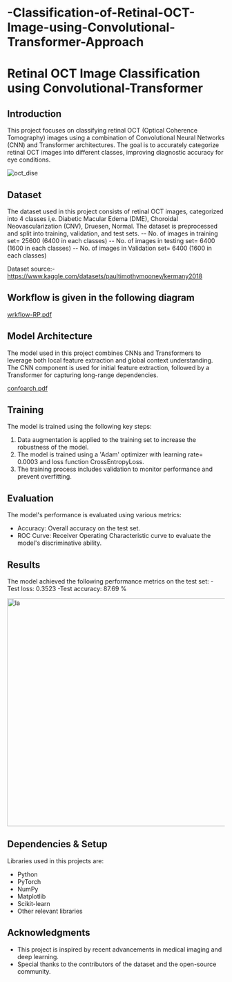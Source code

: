 # -Classification-of-Retinal-OCT-Image-using-Convolutional-Transformer-Approach


# Retinal OCT Image Classification using Convolutional-Transformer




## Introduction
This project focuses on classifying retinal OCT (Optical Coherence Tomography) images using a combination of Convolutional Neural Networks (CNN) and Transformer architectures. The goal is to accurately categorize retinal OCT images into different classes, improving diagnostic accuracy for eye conditions.


![oct_dise](https://github.com/user-attachments/assets/4cd9c9fc-1b83-4eb5-9282-4310a7d355e8)


## Dataset
The dataset used in this project consists of retinal OCT images, categorized into 4 classes i,e. Diabetic Macular Edema (DME), Choroidal Neovascularization (CNV), Druesen, Normal. The dataset is preprocessed and split into training, validation, and test sets.
-- No. of images in training set= 25600 (6400 in each classes)
-- No. of images in testing set= 6400  (1600 in each classes)
-- No. of images in Validation set= 6400  (1600 in each classes)

Dataset source:- https://www.kaggle.com/datasets/paultimothymooney/kermany2018

## Workflow is given in the following diagram

[wrkflow-RP.pdf](https://github.com/user-attachments/files/16479375/wrkflow-RP.pdf)


## Model Architecture
The model used in this project combines CNNs and Transformers to leverage both local feature extraction and global context understanding. The CNN component is used for initial feature extraction, followed by a Transformer for capturing long-range dependencies.


[confoarch.pdf](https://github.com/user-attachments/files/16479384/confoarch.pdf)


## Training
The model is trained using the following key steps:
1. Data augmentation is applied to the training set to increase the robustness of the model.
2. The model is trained using a 'Adam' optimizer with learning rate= 0.0003 and loss function CrossEntropyLoss.
3. The training process includes validation to monitor performance and prevent overfitting.

## Evaluation
The model's performance is evaluated using various metrics:
- Accuracy: Overall accuracy on the test set.
- ROC Curve: Receiver Operating Characteristic curve to evaluate the model's discriminative ability.

## Results
The model achieved the following performance metrics on the test set:
-Test loss: 0.3523
-Test accuracy: 87.69 %


<img width="528" alt="la" src="https://github.com/user-attachments/assets/f9469777-c7f5-4a57-8c18-5a0e137be631">



## Dependencies & Setup
Libraries used in this projects are:
- Python 
- PyTorch 
- NumPy
- Matplotlib
- Scikit-learn
- Other relevant libraries





## Acknowledgments
- This project is inspired by recent advancements in medical imaging and deep learning.
- Special thanks to the contributors of the dataset and the open-source community.


